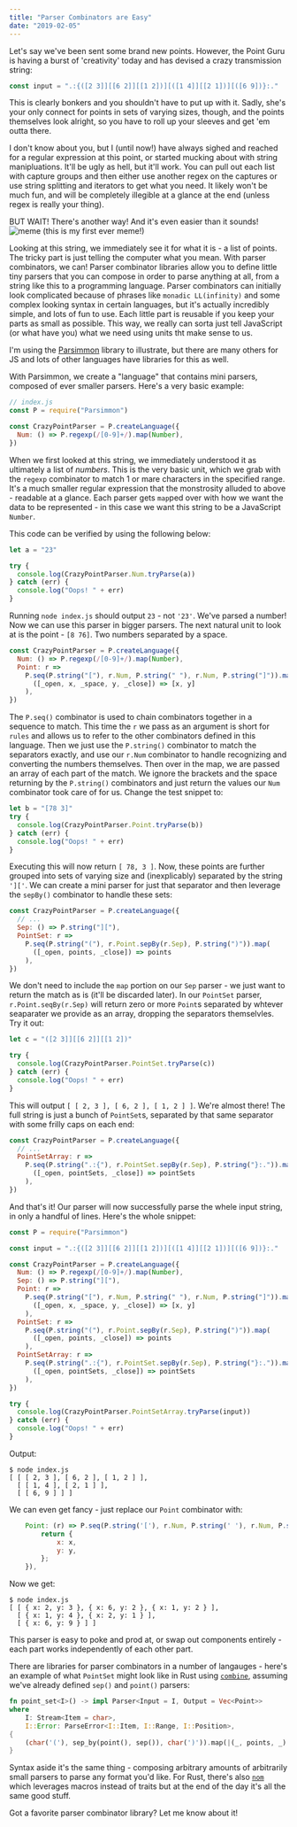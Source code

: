 ```yaml
---
title: "Parser Combinators are Easy"
date: "2019-02-05"
---
```


Let's say we've been sent some brand new points. However, the Point Guru is having a burst of 'creativity' today and has devised a crazy transmission string:

```javascript
const input = ".:{([2 3]][[6 2]][[1 2])][([1 4]][[2 1])][([6 9])}:."
```

This is clearly bonkers and you shouldn't have to put up with it. Sadly, she's your only connect for points in sets of varying sizes, though, and the points themselves look alright, so you have to roll up your sleeves and get 'em outta there.

I don't know about you, but I (until now!) have always sighed and reached for a regular expression at this point, or started mucking about with string manipluations. It'll be ugly as hell, but it'll work. You can pull out each list with capture groups and then either use another regex on the captures or use string splitting and iterators to get what you need. It likely won't be much fun, and will be completely illegible at a glance at the end (unless regex is really your thing).

BUT WAIT! There's another way! And it's even easier than it sounds!
![meme](https://i.imgur.com/PiOsDjV.jpg)
(this is my first ever meme!)

Looking at this string, we immediately see it for what it is - a list of points. The tricky part is just telling the computer what you mean. With parser combinators, we can! Parser combinator libraries allow you to define little tiny parsers that you can compose in order to parse anything at all, from a string like this to a programming language. Parser combinators can initially look complicated because of phrases like `monadic LL(infinity)` and some complex looking syntax in certain languages, but it's actually incredibly simple, and lots of fun to use. Each little part is reusable if you keep your parts as small as possible. This way, we really can sorta just tell JavaScript (or what have you) what we need using units tht make sense to us.

I'm using the [Parsimmon](https://github.com/jneen/parsimmon) library to illustrate, but there are many others for JS and lots of other languages have libraries for this as well.

With Parsimmon, we create a "language" that contains mini parsers, composed of ever smaller parsers. Here's a very basic example:

```javascript
// index.js
const P = require("Parsimmon")

const CrazyPointParser = P.createLanguage({
  Num: () => P.regexp(/[0-9]+/).map(Number),
})
```

When we first looked at this string, we immediately understood it as ultimately a list of _numbers_. This is the very basic unit, which we grab with the `regexp` combinator to match 1 or mare characters in the specified range. It's a much smaller regular expression that the monstrosity alluded to above - readable at a glance. Each parser gets `map`ped over with how we want the data to be represented - in this case we want this string to be a JavaScript `Number`.

This code can be verified by using the following below:

```javascript
let a = "23"

try {
  console.log(CrazyPointParser.Num.tryParse(a))
} catch (err) {
  console.log("Oops! " + err)
}
```

Running `node index.js` should output `23` - not `'23'`. We've parsed a number! Now we can use this parser in bigger parsers. The next natural unit to look at is the point - `[8 76]`. Two numbers separated by a space.

```javascript
const CrazyPointParser = P.createLanguage({
  Num: () => P.regexp(/[0-9]+/).map(Number),
  Point: r =>
    P.seq(P.string("["), r.Num, P.string(" "), r.Num, P.string("]")).map(
      ([_open, x, _space, y, _close]) => [x, y]
    ),
})
```

The `P.seq()` combinator is used to chain combinators together in a sequence to match. This time the `r` we pass as an argument is short for `rules` and allows us to refer to the other combinators defined in this language. Then we just use the `P.string()` combinator to match the separators exactly, and use our `r.Num` combinator to handle recognizing and converting the numbers themselves. Then over in the map, we are passed an array of each part of the match. We ignore the brackets and the space returning by the `P.string()` combinators and just return the values our `Num` combinator took care of for us. Change the test snippet to:

```javascript
let b = "[78 3]"
try {
  console.log(CrazyPointParser.Point.tryParse(b))
} catch (err) {
  console.log("Oops! " + err)
}
```

Executing this will now return `[ 78, 3 ]`. Now, these points are further grouped into sets of varying size and (inexplicably) separated by the string `']['`. We can create a mini parser for just that separator and then leverage the `sepBy()` combinator to handle these sets:

```javascript
const CrazyPointParser = P.createLanguage({
  // ...
  Sep: () => P.string("]["),
  PointSet: r =>
    P.seq(P.string("("), r.Point.sepBy(r.Sep), P.string(")")).map(
      ([_open, points, _close]) => points
    ),
})
```

We don't need to include the `map` portion on our `Sep` parser - we just want to return the match as is (it'll be discarded later). In our `PointSet` parser, `r.Point.seqBy(r.Sep)` will return zero or more `Point`s separated by whtever seaparater we provide as an array, dropping the separators themselvles. Try it out:

```javascript
let c = "([2 3]][[6 2]][[1 2])"

try {
  console.log(CrazyPointParser.PointSet.tryParse(c))
} catch (err) {
  console.log("Oops! " + err)
}
```

This will output `[ [ 2, 3 ], [ 6, 2 ], [ 1, 2 ] ]`. We're almost there! The full string is just a bunch of `PointSet`s, separated by that same separator with some frilly caps on each end:

```javascript
const CrazyPointParser = P.createLanguage({
  // ...
  PointSetArray: r =>
    P.seq(P.string(".:{"), r.PointSet.sepBy(r.Sep), P.string("}:.")).map(
      ([_open, pointSets, _close]) => pointSets
    ),
})
```

And that's it! Our parser will now successfully parse the whele input string, in only a handful of lines. Here's the whole snippet:

```javascript
const P = require("Parsimmon")

const input = ".:{([2 3]][[6 2]][[1 2])][([1 4]][[2 1])][([6 9])}:."

const CrazyPointParser = P.createLanguage({
  Num: () => P.regexp(/[0-9]+/).map(Number),
  Sep: () => P.string("]["),
  Point: r =>
    P.seq(P.string("["), r.Num, P.string(" "), r.Num, P.string("]")).map(
      ([_open, x, _space, y, _close]) => [x, y]
    ),
  PointSet: r =>
    P.seq(P.string("("), r.Point.sepBy(r.Sep), P.string(")")).map(
      ([_open, points, _close]) => points
    ),
  PointSetArray: r =>
    P.seq(P.string(".:{"), r.PointSet.sepBy(r.Sep), P.string("}:.")).map(
      ([_open, pointSets, _close]) => pointSets
    ),
})

try {
  console.log(CrazyPointParser.PointSetArray.tryParse(input))
} catch (err) {
  console.log("Oops! " + err)
}
```

Output:

```
$ node index.js
[ [ [ 2, 3 ], [ 6, 2 ], [ 1, 2 ] ],
  [ [ 1, 4 ], [ 2, 1 ] ],
  [ [ 6, 9 ] ] ]
```

We can even get fancy - just replace our `Point` combinator with:

```javascript
    Point: (r) => P.seq(P.string('['), r.Num, P.string(' '), r.Num, P.string(']')).map(([_open, x, _space, y, _close]) => {
        return {
            x: x,
            y: y,
        };
    }),
```

Now we get:

```
$ node index.js
[ [ { x: 2, y: 3 }, { x: 6, y: 2 }, { x: 1, y: 2 } ],
  [ { x: 1, y: 4 }, { x: 2, y: 1 } ],
  [ { x: 6, y: 9 } ] ]
```

This parser is easy to poke and prod at, or swap out components entirely - each part works independently of each other part.

There are libraries for parser combinators in a number of langauges - here's an example of what `PointSet` might look like in Rust using [`combine`](https://github.com/Marwes/combine), assuming we've already defined `sep()` and `point()` parsers:

```rust
fn point_set<I>() -> impl Parser<Input = I, Output = Vec<Point>>
where
    I: Stream<Item = char>,
    I::Error: ParseError<I::Item, I::Range, I::Position>,
{
    (char('('), sep_by(point(), sep()), char(')')).map(|(_, points, _)| points)
}
```

Syntax aside it's the same thing - composing arbitrary amounts of arbitrarily small parsers to parse any format you'd like. For Rust, there's also [`nom`](https://github.com/Geal/nom) which leverages macros instead of traits but at the end of the day it's all the same good stuff.

Got a favorite parser combinator library? Let me know about it!
